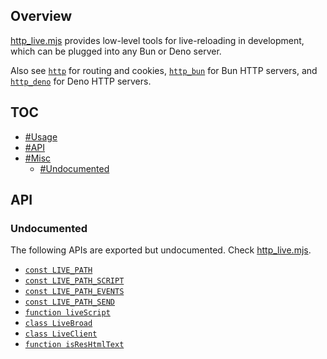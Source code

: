## Overview

[http_live.mjs](../http_live.mjs) provides low-level tools for live-reloading in development, which can be plugged into any Bun or Deno server.

Also see [`http`](http_readme.md) for routing and cookies, [`http_bun`](http_bun_readme.md) for Bun HTTP servers, and [`http_deno`](http_deno_readme.md) for Deno HTTP servers.

## TOC

* [#Usage](#usage)
* [#API](#api)
* [#Misc](#misc)
  * [#Undocumented](#undocumented)

## API

### Undocumented

The following APIs are exported but undocumented. Check [http_live.mjs](../http_live.mjs).

  * [`const LIVE_PATH`](../http_live.mjs#L14)
  * [`const LIVE_PATH_SCRIPT`](../http_live.mjs#L15)
  * [`const LIVE_PATH_EVENTS`](../http_live.mjs#L16)
  * [`const LIVE_PATH_SEND`](../http_live.mjs#L17)
  * [`function liveScript`](../http_live.mjs#L21)
  * [`class LiveBroad`](../http_live.mjs#L25)
  * [`class LiveClient`](../http_live.mjs#L66)
  * [`function isResHtmlText`](../http_live.mjs#L125)

